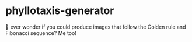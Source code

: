# phyllotaxis-generator
🌻 ever wonder if you could produce images that follow the Golden rule and Fibonacci sequence? Me too!
